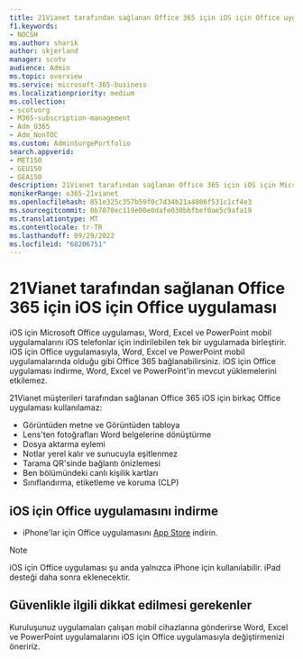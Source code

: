 ```yaml
---
title: 21Vianet tarafından sağlanan Office 365 için iOS için Office uygulamasını indirme
f1.keywords:
- NOCSH
ms.author: sharik
author: skjerland
manager: scotv
audience: Admin
ms.topic: overview
ms.service: microsoft-365-business
ms.localizationpriority: medium
ms.collection:
- scotvorg
- M365-subscription-management
- Adm_O365
- Adm_NonTOC
ms.custom: AdminSurgePortfolio
search.appverid:
- MET150
- GEU150
- GEA150
description: 21Vianet tarafından sağlanan Office 365 için iOS için Microsoft Office uygulaması ve Çin'deki müşteriler için nasıl indirebileceğiniz hakkında daha fazla bilgi edinin.
monikerRange: o365-21vianet
ms.openlocfilehash: 851e325c357b59f0c7d34b21a4006f531c1cf4e3
ms.sourcegitcommit: 0b7070ec119e00e0dafe030bbfbef0ae5c9afa19
ms.translationtype: MT
ms.contentlocale: tr-TR
ms.lasthandoff: 09/29/2022
ms.locfileid: "68206751"
---
```

# <a name="office-app-for-ios-for-office-365-operated-by-21vianet"></a>21Vianet tarafından sağlanan Office 365 için iOS için Office uygulaması

iOS için Microsoft Office uygulaması, Word, Excel ve PowerPoint mobil uygulamalarını iOS telefonlar için indirilebilen tek bir uygulamada birleştirir. iOS için Office uygulamasıyla, Word, Excel ve PowerPoint mobil uygulamalarında olduğu gibi Office 365 bağlanabilirsiniz. iOS için Office uygulaması indirme, Word, Excel ve PowerPoint'in mevcut yüklemelerini etkilemez.

21Vianet müşterileri tarafından sağlanan Office 365 iOS için birkaç Office uygulaması kullanılamaz:

- Görüntüden metne ve Görüntüden tabloya 
- Lens'ten fotoğrafları Word belgelerine dönüştürme 
- Dosya aktarma eylemi 
- Notlar yerel kalır ve sunucuyla eşitlenmez
- Tarama QR'sinde bağlantı önizlemesi
- Ben bölümündeki canlı kişilik kartları
- Sınıflandırma, etiketleme ve koruma (CLP)


## <a name="download-the-office-app-for-ios"></a>iOS için Office uygulamasını indirme

- iPhone'lar için Office uygulamasını [App Store](https://products.office.com/mobile/office?rtc=2) indirin. 

> [!NOTE]
> iOS için Office uygulaması şu anda yalnızca iPhone için kullanılabilir. iPad desteği daha sonra eklenecektir. 

## <a name="security-considerations"></a>Güvenlikle ilgili dikkat edilmesi gerekenler

Kuruluşunuz uygulamaları çalışan mobil cihazlarına gönderirse Word, Excel ve PowerPoint uygulamalarını iOS için Office uygulamasıyla değiştirmenizi öneririz.  


